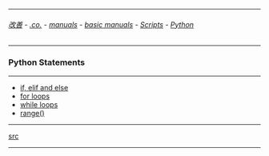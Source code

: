 
---

###### [改善](https://github.com/ttltrk/0C/blob/master/README.MD) - [.co.](https://github.com/ttltrk/PRG/blob/master/CODING.MD) - [manuals](https://github.com/ttltrk/PRG/blob/master/MAN.MD) - [basic manuals](https://github.com/ttltrk/PRG/blob/master/MANUALS.MD) - [Scripts](https://github.com/ttltrk/PRG/blob/master/PY/DOC/SC/SC.MD) - [Python](https://github.com/ttltrk/PRG/blob/master/PY/DOC/OPYM/OPYM.MD)

---

### Python Statements

---

* [if, elif and else](https://github.com/ttltrk/PRG/blob/master/PY/DOC/OPYM/03_PY_ST/IF/IF_ELIF_ELSE.MD)
* [for loops](https://github.com/ttltrk/PRG/blob/master/PY/DOC/OPYM/03_PY_ST/FOR/FOR.MD)
* [while loops](https://github.com/ttltrk/PRG/blob/master/PY/DOC/OPYM/03_PY_ST/WHILE/WHILE.MD)
* [range()](https://github.com/ttltrk/PRG/blob/master/PY/DOC/OPYM/03_PY_ST/RANGE/RANGE.MD)

---

[src]()

---
